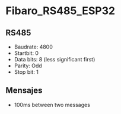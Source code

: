 # Fibaro_RS485_ESP32

## RS485

- Baudrate: 4800
- Startbit: 0
- Data bits: 8 (less significant first)
- Parity: Odd
- Stop bit: 1

## Mensajes

- 100ms between two messages
